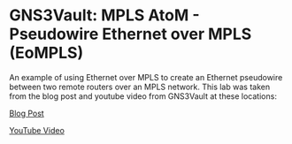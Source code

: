 # GNS3Vault: MPLS AtoM - Pseudowire Ethernet over MPLS (EoMPLS)

An example of using Ethernet over MPLS to create an Ethernet pseudowire between two remote routers over an MPLS network.   This lab was taken from the blog post and youtube video from GNS3Vault at these locations:

[Blog Post](https://gns3vault.com/mpls/mpls-atom-pseudowire-ethernet-over-mpls-eompls)

[YouTube Video](https://www.youtube.com/watch?v=gNVGr-3p0u0)
